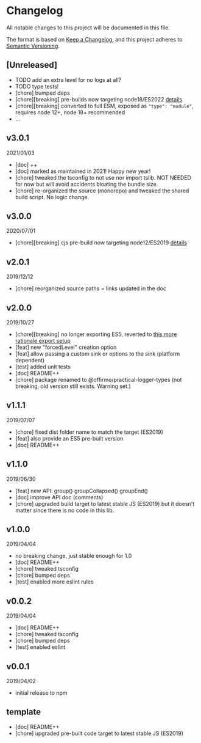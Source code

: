 # Changelog

All notable changes to this project will be documented in this file.

The format is based on [Keep a Changelog](https://keepachangelog.com/en/1.0.0/),
and this project adheres to [Semantic Versioning](https://semver.org/spec/v2.0.0.html).

## [Unreleased]
* TODO add an extra level for no logs at all?
* TODO type tests!
* [chore] bumped deps
* [chore][breaking] pre-builds now targeting node18/ES2022 [details](../../0-CONTRIBUTING/06-conventions--js--modules_and_transpilation.md)
* [chore][breaking] converted to full ESM, exposed as `"type": "module"`, requires node 12+, node 18+ recommended
* ...

## v3.0.1
2021/01/03
* [doc] ++
* [doc] marked as maintained in 2021! Happy new year!
* [chore] tweaked the tsconfig to not use nor import tslib. NOT NEEDED for now but will avoid accidents bloating the bundle size.
* [chore] re-organized the source (monorepo) and tweaked the shared build script. No logic change.

## v3.0.0
2020/07/01
* [chore][breaking] cjs pre-build now targeting node12/ES2019 [details](../../CONTRIBUTING/module-exports.md)

## v2.0.1
2019/12/12
* [chore] reorganized source paths = links updated in the doc

## v2.0.0
2019/10/27
* [chore][breaking] no longer exporting ES5, reverted to [this more rationale export setup](../../CONTRIBUTING/module-exports.md)
* [feat] new "forcedLevel" creation option
* [feat] allow passing a custom sink or options to the sink (platform dependent)
* [test] added unit tests
* [doc] README++
* [chore] package renamed to @offirmo/practical-logger-types (not breaking, old version still exists. Warning set.)

## v1.1.1
2019/07/07
* [chore] fixed dist folder name to match the target (ES2019)
* [feat] also provide an ES5 pre-built version
* [doc] README++

## v1.1.0
2019/06/30
* [feat] new API: group() groupCollapsed() groupEnd()
* [doc] improve API doc (comments)
* [chore] upgraded build target to latest stable JS (ES2019)
  but it doesn't matter since there is no code in this lib.

## v1.0.0
2019/04/04
* no breaking change, just stable enough for 1.0
* [doc] README++
* [chore] tweaked tsconfig
* [chore] bumped deps
* [test] enabled more eslint rules

## v0.0.2
2019/04/04
* [doc] README++
* [chore] tweaked tsconfig
* [chore] bumped deps
* [test] enabled eslint

## v0.0.1
2019/04/02
* initial release to npm

## template
* [doc] README++
* [chore] upgraded pre-built code target to latest stable JS (ES2019)
